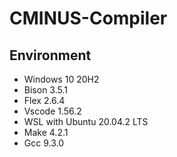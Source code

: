 # CMINUS-Compiler
## Environment
* Windows 10 20H2
* Bison 3.5.1
* Flex 2.6.4
* Vscode 1.56.2
* WSL with Ubuntu 20.04.2 LTS 
* Make 4.2.1
* Gcc 9.3.0
